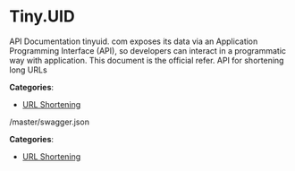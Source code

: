 # Tiny.UID


API Documentation tinyuid. com exposes its data via an Application Programming Interface (API), so developers can interact in a programmatic way with application. This document is the official refer. API for shortening long URLs



**Categories**:
- [URL Shortening](https://github.com/apis-list/apis-list#url-shortening)



/master/swagger.json


**Categories**:
- [URL Shortening](https://github.com/apis-list/apis-list#url-shortening)



